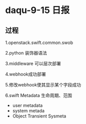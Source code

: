 daqu-9-15 日报
==============

过程
----

1.openstack.swift.common.swob

2.python 装饰器语法

3.middleware 可以层次部署

4.webhook成功部署

5.修改webhook使其显示某个字段成功

6.swift Metadata 生命周期、范围

-   user metadata
-   system metada
-   Object Transient Sysmeta

